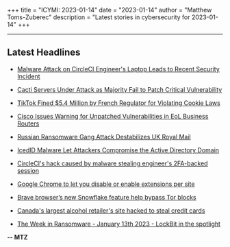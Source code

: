 +++
title = "ICYMI: 2023-01-14"
date = "2023-01-14"
author = "Matthew Toms-Zuberec"
description = "Latest stories in cybersecurity for 2023-01-14"
+++

---------------------------------------------------------------------------
## Latest Headlines
- [Malware Attack on CircleCI Engineer's Laptop Leads to Recent Security Incident](https://thehackernews.com/2023/01/malware-attack-on-circleci-engineers.html)

- [Cacti Servers Under Attack as Majority Fail to Patch Critical Vulnerability](https://thehackernews.com/2023/01/cacti-servers-under-attack-as-majority.html)

- [TikTok Fined $5.4 Million by French Regulator for Violating Cookie Laws](https://thehackernews.com/2023/01/tiktok-fined-54-million-by-french.html)

- [Cisco Issues Warning for Unpatched Vulnerabilities in EoL Business Routers](https://thehackernews.com/2023/01/cisco-issues-warning-for-unpatched.html)

- [Russian Ransomware Gang Attack Destabilizes UK Royal Mail](https://www.wired.com/story/royal-mail-ransomware-attack-security-roundup/)

- [IcedID Malware Let Attackers Compromise the Active Directory Domain](https://cybersecuritynews.com/icedid-malware-active-directory/)

- [CircleCI's hack caused by malware stealing engineer's 2FA-backed session](https://www.bleepingcomputer.com/news/security/circlecis-hack-caused-by-malware-stealing-engineers-2fa-backed-session/)

- [Google Chrome to let you disable or enable extensions per site](https://www.bleepingcomputer.com/news/google/google-chrome-to-let-you-disable-or-enable-extensions-per-site/)

- [Brave browser’s new Snowflake feature help bypass Tor blocks](https://www.bleepingcomputer.com/news/security/brave-browser-s-new-snowflake-feature-help-bypass-tor-blocks/)

- [Canada's largest alcohol retailer's site hacked to steal credit cards](https://www.bleepingcomputer.com/news/security/canadas-largest-alcohol-retailers-site-hacked-to-steal-credit-cards/)

- [The Week in Ransomware - January 13th 2023 - LockBit in the spotlight](https://www.bleepingcomputer.com/news/security/the-week-in-ransomware-january-13th-2023-lockbit-in-the-spotlight/)

**-- MTZ**